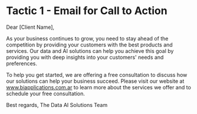 # Tactic 1 - Email for Call to Action

Dear [Client Name],

As your business continues to grow, you need to stay ahead of the competition by providing your customers with the best products and services. Our data and AI solutions can help you achieve this goal by providing you with deep insights into your customers' needs and preferences.

To help you get started, we are offering a free consultation to discuss how our solutions can help your business succeed. Please visit our website at www.biapplications.com.ar to learn more about the services we offer and to schedule your free consultation.


Best regards,
The Data AI Solutions Team